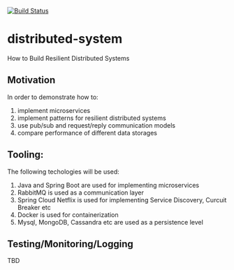 [![Build Status](https://travis-ci.org/agritsik/distributed-system.svg?branch=master)](https://travis-ci.org/agritsik/distributed-system)

# distributed-system
How to Build Resilient Distributed Systems

## Motivation

In order to demonstrate how to:

1. implement microservices
2. implement patterns for resilient distributed systems
3. use pub/sub and request/reply communication models
4. compare performance of different data storages


## Tooling:

The following techologies will be used:

1. Java and Spring Boot are used for implementing microservices 
2. RabbitMQ is used as a communication layer
3. Spring Cloud Netflix is used for implementing Service Discovery, Curcuit Breaker etc
4. Docker is used for containerization 
5. Mysql, MongoDB, Cassandra etc are used as a persistence level

## Testing/Monitoring/Logging

TBD

